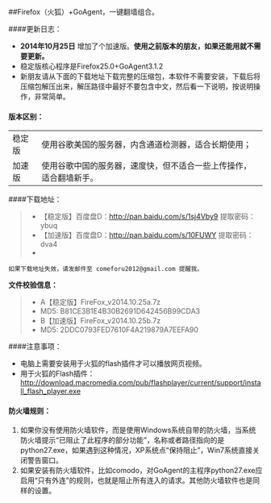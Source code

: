 ##Firefox（火狐）+GoAgent，一键翻墙组合。

####更新日志：
* **2014年10月25日** 增加了个加速版。**使用之前版本的朋友，如果还能用就不需要更新。**
* 稳定版核心程序是Firefox25.0+GoAgent3.1.2
* 新朋友请从下面的下载地址下载完整的压缩包，本软件不需要安装，下载后将压缩包解压出来，解压路径中最好不要包含中文，然后看一下说明，按说明操作，非常简单。

#### 版本区别：
<table>
<tbody>
<tr>
<td>稳定版</td>
<td align="left">使用谷歌美国的服务器，内含通道检测器，适合长期使用；</td>
</tr>
<tr>
<td>加速版</td>
<td align="left">使用谷歌中国的服务器，速度快，但不适合一些上传操作，适合翻墙新手。</td>
</tr>
</tbody>
</table>

####下载地址：
> * 【稳定版】百度盘D：http://pan.baidu.com/s/1sj4Vby9 提取密码：ybuq
> * 【加速版】百度盘D：http://pan.baidu.com/s/10FUWY 提取密码：dva4
> * 

`如果下载地址失效，请发邮件至 comeforu2012@gmail.com 提醒我。`

**文件校验信息：**
> * A【稳定版】FireFox_v2014.10.25a.7z
>  * MD5: B81CE3B1E4B30B2691D642456B99CDA3
> * B【加速版】FireFox_v2014.10.25b.7z
>  * MD5: 2DDC0793FED7610F4A219879A7EEFA90

####注意事项：
* 电脑上需要安装用于火狐的flash插件才可以播放网页视频。
 *  用于火狐的Flash插件：http://download.macromedia.com/pub/flashplayer/current/support/install_flash_player.exe

#### 防火墙规则：
1. 如果你没有使用防火墙软件，而是使用Windows系统自带的防火墙，当系统防火墙提示“已阻止了此程序的部分功能”，名称或者路径指向的是python27.exe，如果遇到这种情况，XP系统点“保持阻止”，Win7系统直接关闭警告窗口。
2. 如果安装有防火墙软件，比如comodo，对GoAgent的主程序python27.exe应启用“只有外连”的规则，也就是阻止所有连入的请求。其他防火墙软件也是同样的设置。
